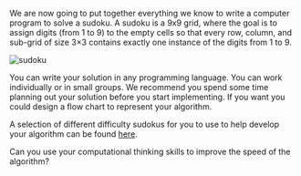 
We are now going to put together everything we know to write a computer program to solve a sudoku. A sudoku is a 9x9 grid, where the goal is to assign 
digits (from 1 to 9) to the empty cells so that every row, column, and sub-grid of size 3×3 contains exactly one instance of the digits from 1 to 9.


![sudoku](../images/sudoku.jpg)


You can write your solution in any programming language. You can work individually or in small groups. We recommend you spend some time planning out your solution before you start implementing. If you want you could design a flow chart to represent your algorithm.

A selection of different difficulty sudokus for you to use to help develop your algorithm can be found [here](https://www.sudokuoftheday.com/dailypuzzles).

Can you use your computational thinking skills to improve the speed of the algorithm?

